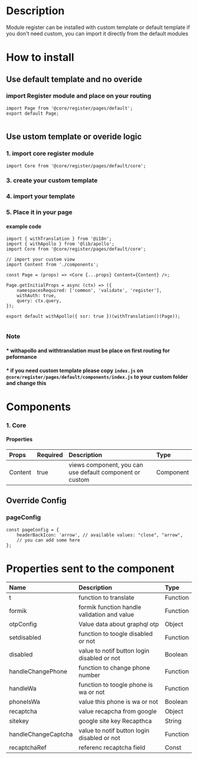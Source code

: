# Description

Module register can be installed with custom template or default template
if you don't need custom, you can import it directly from the default modules


# How to install
## Use default template and no overide
### import Register module and place on your routing
````
import Page from '@core/register/pages/default';
export default Page;


````

## Use ustom template or overide logic
### 1. import core register module

````
import Core from '@core/register/pages/default/core';
````

### 3. create your custom template
### 4. import your template
### 5. Place it in your page
#### example code
````
import { withTranslation } from '@i18n';
import { withApollo } from '@lib/apollo';
import Core from '@core/register/pages/default/core';

// import your custom view
import Content from './components';

const Page = (props) => <Core {...props} Content={Content} />;

Page.getInitialProps = async (ctx) => ({
    namespacesRequired: ['common', 'validate', 'register'],
    withAuth: true,
    query: ctx.query,
});

export default withApollo({ ssr: true })(withTranslation()(Page));
 
````

### Note
#### * withapollo and withtranslation must be place on first routing for peformance
#### * if you  need custom template please copy `index.js` on `@core/register/pages/default/components/index.js` to your custom folder and change this

# Components

### 1. Core
#### Properties
| Props       | Required | Description | Type |
| :---        | :---     | :---        |:---  |
| Content      |  true    | views component, you can use default component or custom | Component |

## Override Config
### pageConfig

````
const pageConfig = {
    headerBackIcon: 'arrow', // available values: "close", "arrow",
    // you can add some here
};
````

# Properties sent to the component

| Name       | Description | Type |
| :---       | :---        |:---        |
| t      | function to translate| Function |
| formik     | formik  function handle validation and value| Function |
| otpConfig     | Value data about graphql otp | Object |
| setdisabled     | function to toogle disabled or not| Function |
| disabled     | value to notif button login disabled or not | Boolean |
| handleChangePhone     | function to change phone number | Function |
| handleWa     | function to toogle phone is wa or not | Function |
| phoneIsWa     | value this phone is wa or not | Boolean |
| recaptcha     | value recapcha from google | Object |
| sitekey     | google site key Recapthca | String |
| handleChangeCaptcha     | value to notif button login disabled or not | Function |
| recaptchaRef     | referenc recaptcha field | Const |
